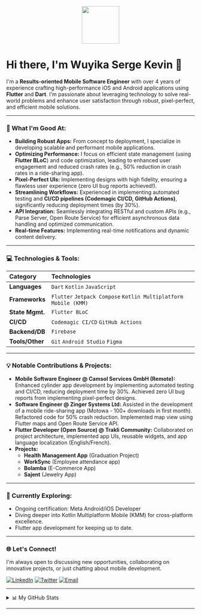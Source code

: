 <div id="header" align="center">
  <img src="https://media.giphy.com/media/M9gbBkN8Yt3jlyJ3Wp/giphy.gif" width="100"/>
</div>

# Hi there, I'm Wuyika Serge Kevin 👋

I'm a **Results-oriented Mobile Software Engineer** with over 4 years of experience crafting high-performance iOS and Android applications using **Flutter** and **Dart**. I'm passionate about leveraging technology to solve real-world problems and enhance user satisfaction through robust, pixel-perfect, and efficient mobile solutions.

---

### 🚀 What I'm Good At:

-   **Building Robust Apps:** From concept to deployment, I specialize in developing scalable and performant mobile applications.
-   **Optimizing Performance:** I focus on efficient state management (using **Flutter BLoC**) and code optimization, leading to enhanced user engagement and reduced crash rates (e.g., 50% reduction in crash rates in a ride-sharing app).
-   **Pixel-Perfect UIs:** Implementing designs with high fidelity, ensuring a flawless user experience (zero UI bug reports achieved!).
-   **Streamlining Workflows:** Experienced in implementing automated testing and **CI/CD pipelines (Codemagic CI/CD, GitHub Actions)**, significantly reducing deployment times (by 30%).
-   **API Integration:** Seamlessly integrating RESTful and custom APIs (e.g., Parse Server, Open Route Service) for efficient asynchronous data handling and optimized communication.
-   **Real-time Features:** Implementing real-time notifications and dynamic content delivery.

---

### 💻 Technologies & Tools:

| Category        | Technologies                                                                          |
| :-------------- | :------------------------------------------------------------------------------------ |
| **Languages** | `Dart` `Kotlin` `JavaScript`                                                          |
| **Frameworks** | `Flutter` `Jetpack Compose` `Kotlin Multiplatform Mobile (KMM)`                       |
| **State Mgmt.** | `Flutter BLoC`                                                                        |
| **CI/CD** | `Codemagic CI/CD` `GitHub Actions`                                                    |
| **Backend/DB** | `Firebase`                                                                            |
| **Tools/Other** | `Git` `Android Studio` `Figma`                                                        |

---

### 💡 Notable Contributions & Projects:

-   **Mobile Software Engineer @ Camsol Services GmbH (Remote):** Enhanced cylinder app development by implementing automated testing and CI/CD, reducing deployment time by 30%. Achieved zero UI bug reports from implementing pixel-perfect designs.
-   **Software Engineer @ Zinger Systems Ltd:** Assisted in the development of a mobile ride-sharing app (Motowa - 100+ downloads in first month). Refactored code for 50% crash reduction. Implemented map view using Flutter maps and Open Route Service API.
-   **Flutter Developer (Open Source) @ Trakli Community:** Collaborated on project architecture, implemented app UIs, reusable widgets, and app language localization (English/French).
-   **Projects:**
    * **Health Management App** (Graduation Project)
    * **WorkSync** (Employee attendance app)
    * **Bolamba** (E-Commerce App)
    * **Sajent** (Jewelry App)


---

### 🌱 Currently Exploring:

-   Ongoing certification: Meta Android/iOS Developer
-   Diving deeper into Kotlin Multiplatform Mobile (KMM) for cross-platform excellence.
-   Flutter app development for keeping up to date.

---

### 🌐 Let's Connect!

I'm always open to discussing new opportunities, collaborating on innovative projects, or just chatting about mobile development.

[![LinkedIn](https://img.shields.io/badge/LinkedIn-0077B5?style=for-the-badge&logo=linkedin&logoColor=white)](https://www.linkedin.com/in/wuyika-serge-kevin/)
[![Twitter](https://img.shields.io/badge/Twitter-1DA1F2?style=for-the-badge&logo=twitter&logoColor=white)](https://x.com/sergekevin11) [![Email](https://img.shields.io/badge/Email-D14836?style=for-the-badge&logo=gmail&logoColor=white)](mailto:kevinwuyika@gmail.com)

---

<details>
  <summary>📊 My GitHub Stats</summary>
  <p align="center">
    <img src="https://github-readme-stats.vercel.app/api?username=YOUR_GITHUB_USERNAME&show_icons=true&theme=dracula&count_private=true&hide_title=true&hide_border=true&include_all_commits=true" alt="Your GitHub Stats" />
    <br/>
    <img src="https://github-readme-streak-stats.herokuapp.com/?user=YOUR_GITHUB_USERNAME&theme=dracula&hide_border=true" alt="GitHub Streak" />
    <br/>
    <img src="https://github-readme-stats.vercel.app/api/top-langs/?username=YOUR_GITHUB_USERNAME&layout=compact&theme=dracula&hide_title=true&hide_border=true" alt="Top Languages" />
  </p>
</details>

---
